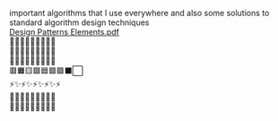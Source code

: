 important algorithms that I use everywhere and also some solutions to standard algorithm design techniques  
[Design Patterns Elements.pdf](https://github.com/user-attachments/files/21897394/Design.Patterns.Elements.pdf)  
🚥🚦🚥🚦🚥🚦🚥🚦🚥  
🚥🚦🚥🚦🚥🚦🚥🚦🚥   
🎉🎊🎉🎊🎉🎊🎉🎉🎊  
🟥🟧🟨🟩🟦🟪🟪⬛⬜  
⚡✨⚡✨⚡✨⚡✨⚡  
🚥🚦🚥🚦🚥🚦🚥🚦🚥  
🚥🚦🚥🚦🚥🚦🚥🚦🚥
